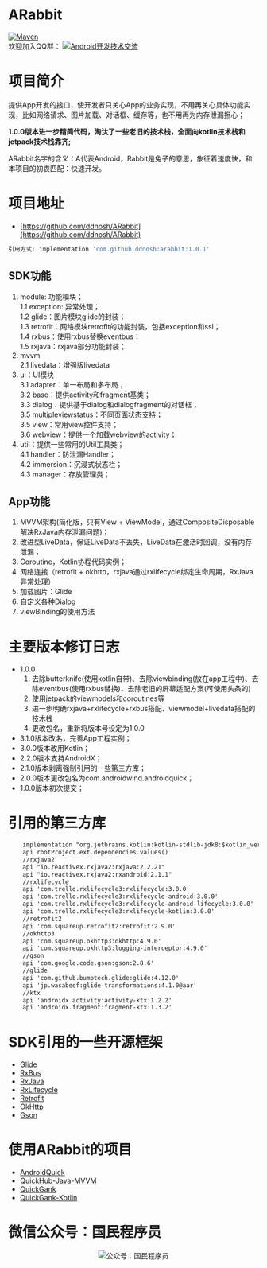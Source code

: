 # ARabbit
[![Maven](https://maven-badges.herokuapp.com/maven-central/com.github.ddnosh/arabbit/badge.svg)](https://search.maven.org/search?q=g:com.github.ddnosh%20AND%20a:arabbit)  
欢迎加入QQ群：
<a target="_blank" href="//shang.qq.com/wpa/qunwpa?idkey=5867e988b85eecbb8c50bedab9810624fc017ce71098ae9394e7c935a4125281"><img border="0" src="http://pub.idqqimg.com/wpa/images/group.png" alt="Android开发技术交流" title="Android开发技术交流"></a>

# 项目简介
提供App开发的接口，使开发者只关心App的业务实现，不用再关心具体功能实现，比如网络请求、图片加载、对话框、缓存等，也不用再为内存泄漏担心； 

**1.0.0版本进一步精简代码，淘汰了一些老旧的技术栈，全面向kotlin技术栈和jetpack技术栈靠齐;**

ARabbit名字的含义：A代表Android，Rabbit是兔子的意思，象征着速度快，和本项目的初衷匹配：快速开发。

# 项目地址
- [https://github.com/ddnosh/ARabbit](https://github.com/ddnosh/ARabbit)  
``` groovy
引用方式: implementation 'com.github.ddnosh:arabbit:1.0.1'  
```

## SDK功能 
1. module: 功能模块；   
1.1 exception: 异常处理；  
1.2 glide：图片模块glide的封装；  
1.3 retrofit：网络模块retrofit的功能封装，包括exception和ssl；  
1.4 rxbus：使用rxbus替换eventbus；  
1.5 rxjava：rxjava部分功能封装；  
2. mvvm  
2.1 livedata：增强版livedata
3. ui：UI模块  
3.1 adapter：单一布局和多布局；  
3.2 base：提供activity和fragment基类；  
3.3 dialog：提供基于dialog和dialogfragment的对话框；  
3.5 multipleviewstatus：不同页面状态支持；    
3.5 view：常用view控件支持；  
3.6 webview：提供一个加载webview的activity；  
4. util：提供一些常用的Util工具类；  
4.1 handler：防泄漏Handler；  
4.2 immersion：沉浸式状态栏；  
4.3 manager：存放管理类；  
## App功能
1. MVVM架构(简化版，只有View + ViewModel，通过CompositeDisposable解决RxJava内存泄漏问题)；  
2. 改进型LiveData，保证LiveData不丢失，LiveData在激活时回调，没有内存泄漏；  
3. Coroutine，Kotlin协程代码实例； 
4. 网络连接（retrofit + okhttp，rxjava通过rxlifecycle绑定生命周期，RxJava异常处理）
5. 加载图片：Glide
6. 自定义各种Dialog
7. viewBinding的使用方法  

# 主要版本修订日志
* 1.0.0
  1. 去除butterknife(使用kotlin自带)、去除viewbinding(放在app工程中)、去除eventbus(使用rxbus替换)、去除老旧的屏幕适配方案(可使用头条的)
  2. 使用jetpack的viewmodels和coroutines等
  3. 进一步明确rxjava+rxlifecycle+rxbus搭配、viewmodel+livedata搭配的技术栈
  4. 更改包名，重新将版本号设定为1.0.0
* 3.1.0版本改名，完善App工程实例；
* 3.0.0版本改用Kotlin；  
* 2.2.0版本支持AndroidX；  
* 2.1.0版本剥离强制引用的一些第三方库；  
* 2.0.0版本更改包名为com.androidwind.androidquick；  
* 1.0.0版本初次提交；  

# 引用的第三方库
``` xml
    implementation "org.jetbrains.kotlin:kotlin-stdlib-jdk8:$kotlin_version"
    api rootProject.ext.dependencies.values()
    //rxjava2
    api "io.reactivex.rxjava2:rxjava:2.2.21"
    api "io.reactivex.rxjava2:rxandroid:2.1.1"
    //rxlifecycle
    api 'com.trello.rxlifecycle3:rxlifecycle:3.0.0'
    api 'com.trello.rxlifecycle3:rxlifecycle-android:3.0.0'
    api 'com.trello.rxlifecycle3:rxlifecycle-android-lifecycle:3.0.0'
    api 'com.trello.rxlifecycle3:rxlifecycle-kotlin:3.0.0'
    //retrofit2
    api 'com.squareup.retrofit2:retrofit:2.9.0'
    //okhttp3
    api 'com.squareup.okhttp3:okhttp:4.9.0'
    api 'com.squareup.okhttp3:logging-interceptor:4.9.0'
    //gson
    api 'com.google.code.gson:gson:2.8.6'
    //glide
    api 'com.github.bumptech.glide:glide:4.12.0'
    api 'jp.wasabeef:glide-transformations:4.1.0@aar'
    //ktx
    api 'androidx.activity:activity-ktx:1.2.2'
    api 'androidx.fragment:fragment-ktx:1.3.2'
```

# SDK引用的一些开源框架
- [Glide](https://github.com/bumptech/glide)  
- [RxBus](https://github.com/Blankj/RxBus)  
- [RxJava](https://github.com/ReactiveX/RxJava)  
- [RxLifecycle](https://github.com/trello/RxLifecycle)  
- [Retrofit](https://github.com/square/retrofit)  
- [OkHttp](https://github.com/square/okhttp)  
- [Gson](https://github.com/google/gson)  

# 使用ARabbit的项目
- [AndroidQuick](https://github.com/ddnosh/AndroidQuick)  
- [QuickHub-Java-MVVM](https://github.com/ddnosh/QuickHub-Java-MVVM)  
- [QuickGank](https://github.com/ddnosh/QuickGank)  
- [QuickGank-Kotlin](https://github.com/ddnosh/QuickGank-Kotlin)  

# 微信公众号：国民程序员
<p align="center">
  <img src="https://img-blog.csdnimg.cn/20200909075440310.jpg" alt="公众号：国民程序员"/>
</p>
